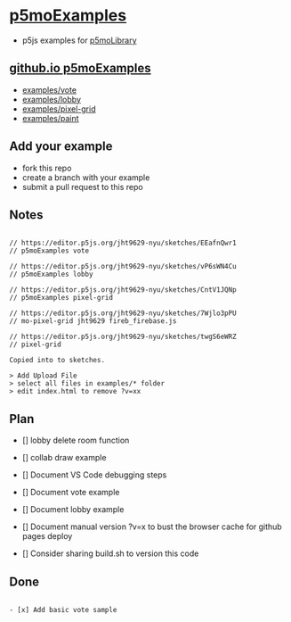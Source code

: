 # [p5moExamples](https://github.com/molab-itp/p5moExamples.git)

- p5js examples for [p5moLibrary](https://github.com/molab-itp/p5moLibrary.git)

## [github.io p5moExamples](https://molab-itp.github.io/p5moExamples?v=006)

- [examples/vote](examples/vote?v=006)
- [examples/lobby](examples/lobby?v=006)
- [examples/pixel-grid](examples/pixel-grid?v=006)
- [examples/paint](examples/paint?v=006)

## Add your example

- fork this repo
- create a branch with your example
- submit a pull request to this repo

## Notes

```

// https://editor.p5js.org/jht9629-nyu/sketches/EEafnQwr1
// p5moExamples vote

// https://editor.p5js.org/jht9629-nyu/sketches/vP6sWN4Cu
// p5moExamples lobby

// https://editor.p5js.org/jht9629-nyu/sketches/CntV1JQNp
// p5moExamples pixel-grid

// https://editor.p5js.org/jht9629-nyu/sketches/7Wjlo3pPU
// mo-pixel-grid jht9629 fireb_firebase.js

// https://editor.p5js.org/jht9629-nyu/sketches/twgS6eWRZ
// pixel-grid

Copied into to sketches.

> Add Upload File
> select all files in examples/* folder
> edit index.html to remove ?v=xx

```

## Plan

- [] lobby delete room function

- [] collab draw example

- [] Document VS Code debugging steps

- [] Document vote example

- [] Document lobby example

- [] Document manual version ?v=x to bust the browser cache for github pages deploy

- [] Consider sharing build.sh to version this code

## Done

```

- [x] Add basic vote sample


```
